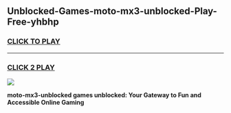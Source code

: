 
## Unblocked-Games-moto-mx3-unblocked-Play-Free-yhbhp
<h3>
<a href="https://premium76.site?title=moto-mx3-unblocked&ref=23A">CLICK TO PLAY</a></h3>
<hr>

<h3>
<a href="https://premium76.site?title=moto-mx3-unblocked&ref=23A">CLICK 2 PLAY</a>
  
</h3>

<a href="https://premium76.site?title=moto-mx3-unblocked&ref=23A"><img src="https://clearcache.store/games.png"></a>


**moto-mx3-unblocked games unblocked: Your Gateway to Fun and Accessible Online Gaming**

